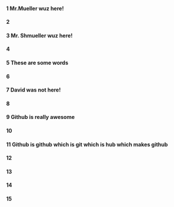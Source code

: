 #### 1 Mr.Mueller wuz here!
#### 2
#### 3 Mr. Shmueller wuz here!
#### 4
#### 5 These are some words
#### 6
#### 7 David was not here!
#### 8
#### 9 Github is really awesome
#### 10
#### 11 Github is github which is git which is hub which makes github
#### 12
#### 13
#### 14
#### 15